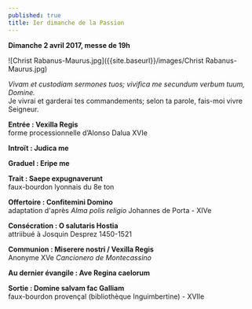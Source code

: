 ```yaml
---
published: true
title: Ier dimanche de la Passion
---
```

**Dimanche 2 avril 2017, messe de 19h**  

![Christ Rabanus-Maurus.jpg]({{site.baseurl}}/images/Christ Rabanus-Maurus.jpg)


*Vivam et custodiam sermones tuos; vivifica me secundum verbum tuum, Domine.*  
Je vivrai et garderai tes commandements; selon ta parole, fais-moi vivre Seigneur.


**Entrée : Vexilla Regis**  
forme processionnelle d’Alonso Dalua XVIe

**Introït : Judica me**

**Graduel : Eripe me**

**Trait : Saepe expugnaverunt**  
faux-bourdon lyonnais du 8e ton

**Offertoire : Confitemini Domino**  
adaptation d'après *Alma polis religio* Johannes de Porta - XIVe

**Consécration : O salutaris Hostia**  
attriibué à Josquin Desprez 1450-1521  

**Communion : Miserere nostri / Vexilla Regis**  
Anonyme XVe *Cancionero de Montecassino*

**Au dernier évangile : Ave Regina caelorum**

**Sortie : Domine salvam fac Galliam**  
faux-bourdon provençal (bibliothèque Inguimbertine) - XVIIe



